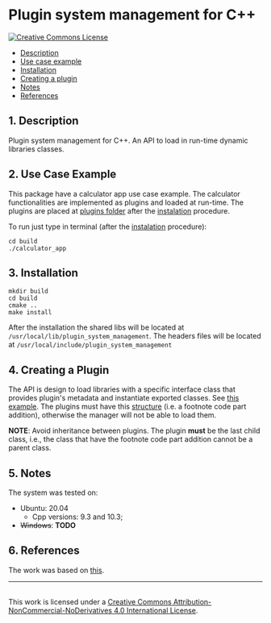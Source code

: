 # Plugin system management for C++

<a rel="license" href="http://creativecommons.org/licenses/by-nc-nd/4.0/"><img alt="Creative Commons License" style="border-width:0" src="https://i.creativecommons.org/l/by-nc-nd/4.0/88x31.png" />

* [Description](#Description)
* [Use case example](#Example)
* [Installation](#Installation)
* [Creating a plugin](#Usage)
* [Notes](#Notes)
* [References](#References)

## <a name="Description"></a>1. Description

Plugin system management for C++. An API to load in run-time dynamic libraries classes.

## <a name="Example"></a>2. Use Case Example

This package have a calculator app use case example. The calculator functionalities are implemented as plugins and loaded at run-time. The plugins are placed at [plugins folder](./plugins/) after the [instalation](#Installation) procedure.

To run just type in terminal (after the [instalation](#Installation) procedure):
```
cd build
./calculator_app
```

## <a name="Installation"></a>3. Installation
```
mkdir build
cd build
cmake ..
make install
```

After the installation the shared libs will be located at ```/usr/local/lib/plugin_system_management```. The headers files will be located at ```/usr/local/include/plugin_system_management```

## <a name="Usage"></a>4. Creating a Plugin

The API is design to load libraries with a specific interface class that provides plugin's metadata and instantiate exported classes. See [this example](./templates/plugin_interface_template.h).
The plugins must have this [structure](./templates/plugin_template.h) (i.e. a footnote code part addition), otherwise the manager will not be able to load them.

**NOTE**: Avoid inheritance between plugins. The plugin **must** be the last child class, i.e., the class that have the footnote code part addition cannot be a parent class.

## <a name="Notes"></a>5. Notes
The system was tested on:
- Ubuntu: 20.04
    - Cpp versions: 9.3 and 10.3;
- ~~Windows~~: **TODO**

## <a name="Usage"></a>6. References

The work was based on [this](https://github.com/caiorss/sample-cpp-plugin).

-----------------------------------------------------------------------------------------------------------------------------------------------------------------------------------------------------
<br />This work is licensed under a <a rel="license" href="http://creativecommons.org/licenses/by-nc-nd/4.0/">Creative Commons Attribution-NonCommercial-NoDerivatives 4.0 International License</a>.

